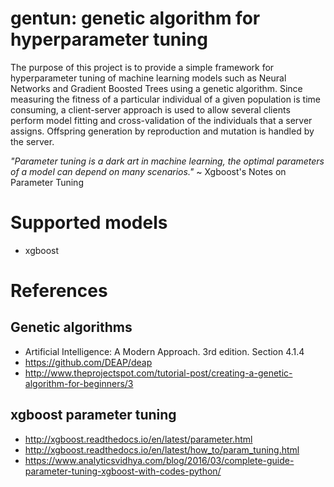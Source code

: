 # gentun: genetic algorithm for hyperparameter tuning

The purpose of this project is to provide a simple framework for hyperparameter tuning of machine learning models
such as Neural Networks and Gradient Boosted Trees using a genetic algorithm. Since measuring the fitness of a
particular individual of a given population is time consuming, a client-server approach is used to allow several
clients perform model fitting and cross-validation of the individuals that a server assigns. Offspring generation by
reproduction and mutation is handled by the server.

*"Parameter tuning is a dark art in machine learning, the optimal parameters of a model can depend on many scenarios."*
~ Xgboost's Notes on Parameter Tuning

# Supported models

* xgboost

# References

## Genetic algorithms

* Artificial Intelligence: A Modern Approach. 3rd edition. Section 4.1.4
* https://github.com/DEAP/deap
* http://www.theprojectspot.com/tutorial-post/creating-a-genetic-algorithm-for-beginners/3

## xgboost parameter tuning

* http://xgboost.readthedocs.io/en/latest/parameter.html
* http://xgboost.readthedocs.io/en/latest/how_to/param_tuning.html
* https://www.analyticsvidhya.com/blog/2016/03/complete-guide-parameter-tuning-xgboost-with-codes-python/
